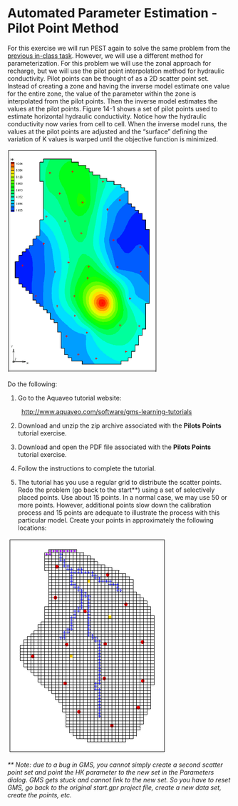 # Automated Parameter Estimation - Pilot Point Method

For this exercise we will run PEST again to solve the same problem from the [<u>previous in-class task</u>](parameter_class_shortcut.url). However, we will use a different method for parameterization. For this problem we will use the zonal approach for recharge, but we will use the pilot point interpolation method for hydraulic conductivity. Pilot points can be thought of as a 2D scatter point set. Instead of creating a zone and having the inverse model estimate one value for the entire zone, the value of the parameter within the zone is interpolated from the pilot points. Then the inverse model estimates the values at the pilot points. Figure 14-1 shows a set of pilot points used to estimate horizontal hydraulic conductivity. Notice how the hydraulic conductivity now varies from cell to cell. When the inverse model runs, the values at the pilot points are adjusted and the “surface” defining the variation of K values is warped until the objective function is minimized.

![pptcontours.gif](images/pptcontours.gif)

Do the following:

1) Go to the Aquaveo tutorial website:

&nbsp;&nbsp;&nbsp;&nbsp;&nbsp;&nbsp;&nbsp;&nbsp;[<u>http://www.aquaveo.com/software/gms-learning-tutorials</u>](learning-tutorials.htm)

2) Download and unzip the zip archive associated with the **Pilots Points** tutorial exercise.

3) Download and open the PDF file associated with the **Pilots Points** tutorial exercise.

4) Follow the instructions to complete the tutorial.

5) The tutorial has you use a regular grid to distribute the scatter points. Redo the problem (go back to the start**) using a set of selectively placed points. Use about 15 points. In a normal case, we may use 50 or more points. However, additional points slow down the calibration process and 15 points are adequate to illustrate the process with this particular model. Create your points in approximately the following locations:

![placement.gif](images/placement.gif)

_** Note: due to a bug in GMS, you cannot simply create a second scatter point set and point the HK parameter to the new set in the Parameters dialog. GMS gets stuck and cannot link to the new set. So you have to reset GMS, go back to the original start.gpr project file, create a new data set, create the points, etc._

 